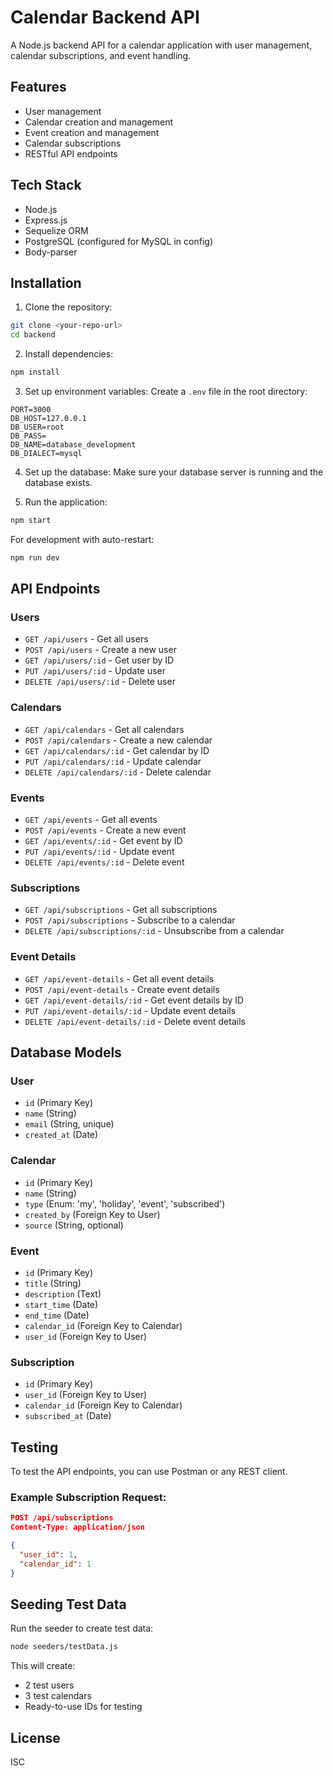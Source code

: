 # Calendar Backend API

A Node.js backend API for a calendar application with user management, calendar subscriptions, and event handling.

## Features

- User management
- Calendar creation and management
- Event creation and management
- Calendar subscriptions
- RESTful API endpoints

## Tech Stack

- Node.js
- Express.js
- Sequelize ORM
- PostgreSQL (configured for MySQL in config)
- Body-parser

## Installation

1. Clone the repository:
```bash
git clone <your-repo-url>
cd backend
```

2. Install dependencies:
```bash
npm install
```

3. Set up environment variables:
Create a `.env` file in the root directory:
```
PORT=3000
DB_HOST=127.0.0.1
DB_USER=root
DB_PASS=
DB_NAME=database_development
DB_DIALECT=mysql
```

4. Set up the database:
Make sure your database server is running and the database exists.

5. Run the application:
```bash
npm start
```

For development with auto-restart:
```bash
npm run dev
```

## API Endpoints

### Users
- `GET /api/users` - Get all users
- `POST /api/users` - Create a new user
- `GET /api/users/:id` - Get user by ID
- `PUT /api/users/:id` - Update user
- `DELETE /api/users/:id` - Delete user

### Calendars
- `GET /api/calendars` - Get all calendars
- `POST /api/calendars` - Create a new calendar
- `GET /api/calendars/:id` - Get calendar by ID
- `PUT /api/calendars/:id` - Update calendar
- `DELETE /api/calendars/:id` - Delete calendar

### Events
- `GET /api/events` - Get all events
- `POST /api/events` - Create a new event
- `GET /api/events/:id` - Get event by ID
- `PUT /api/events/:id` - Update event
- `DELETE /api/events/:id` - Delete event

### Subscriptions
- `GET /api/subscriptions` - Get all subscriptions
- `POST /api/subscriptions` - Subscribe to a calendar
- `DELETE /api/subscriptions/:id` - Unsubscribe from a calendar

### Event Details
- `GET /api/event-details` - Get all event details
- `POST /api/event-details` - Create event details
- `GET /api/event-details/:id` - Get event details by ID
- `PUT /api/event-details/:id` - Update event details
- `DELETE /api/event-details/:id` - Delete event details

## Database Models

### User
- `id` (Primary Key)
- `name` (String)
- `email` (String, unique)
- `created_at` (Date)

### Calendar
- `id` (Primary Key)
- `name` (String)
- `type` (Enum: 'my', 'holiday', 'event', 'subscribed')
- `created_by` (Foreign Key to User)
- `source` (String, optional)

### Event
- `id` (Primary Key)
- `title` (String)
- `description` (Text)
- `start_time` (Date)
- `end_time` (Date)
- `calendar_id` (Foreign Key to Calendar)
- `user_id` (Foreign Key to User)

### Subscription
- `id` (Primary Key)
- `user_id` (Foreign Key to User)
- `calendar_id` (Foreign Key to Calendar)
- `subscribed_at` (Date)

## Testing

To test the API endpoints, you can use Postman or any REST client.

### Example Subscription Request:
```json
POST /api/subscriptions
Content-Type: application/json

{
  "user_id": 1,
  "calendar_id": 1
}
```

## Seeding Test Data

Run the seeder to create test data:
```bash
node seeders/testData.js
```

This will create:
- 2 test users
- 3 test calendars
- Ready-to-use IDs for testing

## License

ISC 
